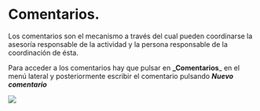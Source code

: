 # Comentarios.

Los comentarios son el mecanismo a través del cual pueden coordinarse la asesoría responsable de la actividad y la persona responsable de la coordinación de ésta.

Para acceder a los comentarios hay que pulsar en **_Comentarios**_ en el menú lateral y posteriormente escribir el comentario pulsando _**Nuevo comentario**_

![](/assets/Selección_733.png)

